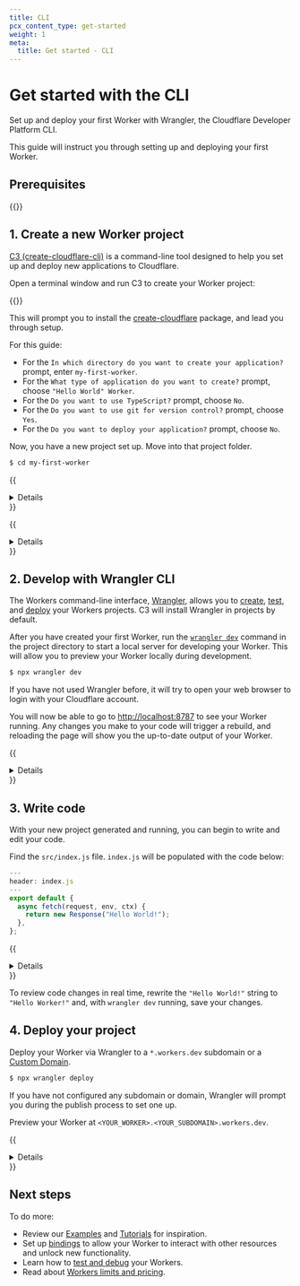 ```yaml
---
title: CLI
pcx_content_type: get-started
weight: 1
meta:
  title: Get started - CLI
---
```


# Get started with the CLI

Set up and deploy your first Worker with Wrangler, the Cloudflare Developer Platform CLI.

This guide will instruct you through setting up and deploying your first Worker.

## Prerequisites

{{<render file="_prereqs.md" productFolder="workers">}}

## 1. Create a new Worker project

[C3 (create-cloudflare-cli)](https://github.com/cloudflare/workers-sdk/tree/main/packages/create-cloudflare) is a command-line tool designed to help you set up and deploy new applications to Cloudflare.

Open a terminal window and run C3 to create your Worker project:

{{<render file="_c3-run-command.md" productFolder="workers">}}

This will prompt you to install the [create-cloudflare](https://www.npmjs.com/package/create-cloudflare) package, and lead you through setup.

For this guide:

- For the `In which directory do you want to create your application?` prompt, enter `my-first-worker`.
- For the `What type of application do you want to create?` prompt, choose `"Hello World" Worker`.
- For the `Do you want to use TypeScript?` prompt, choose `No`.
- For the `Do you want to use git for version control?` prompt, choose `Yes`.
- For the `Do you want to deploy your application?` prompt, choose `No`.

Now, you have a new project set up. Move into that project folder.

```sh
$ cd my-first-worker
```

{{<details header="What files are in my project?">}}

In your project directory, C3 will have generated the following:

1. `wrangler.toml`: Your [Wrangler](/workers/wrangler/configuration/#sample-wranglertoml-configuration) configuration file.
2. `index.js` (in `/src`): A minimal `'Hello World!'` Worker written in [ES module](/workers/reference/migrate-to-module-workers/) syntax.
3. `package.json`: A minimal Node dependencies configuration file.
4. `package-lock.json`: Refer to [`npm` documentation on `package-lock.json`](https://docs.npmjs.com/cli/v9/configuring-npm/package-lock-json).
5. `node_modules`: Refer to [`npm` documentation `node_modules`](https://docs.npmjs.com/cli/v7/configuring-npm/folders#node-modules).

{{</details>}}

{{<details header="What if I already have a project in a git repository?">}}

In addition to creating new projects from C3 templates, C3 also supports creating new projects from Git repositories. To create a new project from a Git repository, open your terminal and run:

```sh
$ npm create cloudflare@latest -- --template <SOURCE>
```

`<SOURCE>` may be any of the following:

- `user/repo` (GitHub)
- `git@github.com:user/repo`
- `https://github.com/user/repo`
- `user/repo/some-template` (subdirectories)
- `user/repo#canary` (branches)
- `user/repo#1234abcd` (commit hash)
- `bitbucket:user/repo` (Bitbucket)
- `gitlab:user/repo` (GitLab)

At a minimum, template folders must contain the following:

- `package.json`
- `wrangler.toml`
- `src/` containing a worker script referenced from `wrangler.toml`

{{</details>}}

## 2. Develop with Wrangler CLI

The Workers command-line interface, [Wrangler](/workers/wrangler/install-and-update/), allows you to [create](/workers/wrangler/commands/#init), [test](/workers/wrangler/commands/#dev), and [deploy](/workers/wrangler/commands/#deploy) your Workers projects. C3 will install Wrangler in projects by default.

After you have created your first Worker, run the [`wrangler dev`](/workers/wrangler/commands/#dev) command in the project directory to start a local server for developing your Worker. This will allow you to preview your Worker locally during development.

```sh
$ npx wrangler dev
```

If you have not used Wrangler before, it will try to open your web browser to login with your Cloudflare account.

You will now be able to go to [http://localhost:8787](http://localhost:8787) to see your Worker running. Any changes you make to your code will trigger a rebuild, and reloading the page will show you the up-to-date output of your Worker.

{{<details header="Browser issues?">}}

If you have issues with this step or you do not have access to a browser interface, refer to the [`wrangler login`](/workers/wrangler/commands/#login) documentation.

{{</details>}}

## 3. Write code

With your new project generated and running, you can begin to write and edit your code.

Find the `src/index.js` file. `index.js` will be populated with the code below:

```js
---
header: index.js
---
export default {
  async fetch(request, env, ctx) {
    return new Response("Hello World!");
  },
};
```

{{<details header="Code explanation">}}

This code block consists of a few different parts.

```js
---
header: index.js
highlight: [1]
---
export default {
  async fetch(request, env, ctx) {
    return new Response("Hello World!");
  },
};
```

`export default` is JavaScript syntax required for defining [JavaScript modules](https://developer.mozilla.org/en-US/docs/Web/JavaScript/Guide/Modules#default_exports_versus_named_exports). Your Worker has to have a default export of an object, with properties corresponding to the events your Worker should handle.

```js
---
header: index.js
highlight: [2]
---
export default {
  async fetch(request, env, ctx) {
    return new Response("Hello World!");
  },
};
```

This [`fetch()` handler](/workers/runtime-apis/handlers/fetch/) will be called when your Worker receives an HTTP request. You can define additional event handlers in the exported object to respond to different types of events. For example, add a [`scheduled()` handler](/workers/runtime-apis/handlers/scheduled/) to respond to Worker invocations via a [Cron Trigger](/workers/configuration/cron-triggers/).

Additionally, the `fetch` handler will always be passed three parameters: [`request`, `env` and `context`](/workers/runtime-apis/handlers/fetch/).

```js
---
header: index.js
highlight: [3]
---
export default {
  async fetch(request, env, ctx) {
    return new Response("Hello World!");
  },
};
```

The Workers runtime expects `fetch` handlers to return a `Response` object or a Promise which resolves with a `Response` object. In this example, you will return a new `Response` with the string `"Hello World!"`.

{{</details>}}

To review code changes in real time, rewrite the `"Hello World!"` string to `"Hello Worker!"` and, with `wrangler dev` running, save your changes.

## 4. Deploy your project

Deploy your Worker via Wrangler to a `*.workers.dev` subdomain or a [Custom Domain](/workers/configuration/routing/custom-domains/).

```sh
$ npx wrangler deploy
```

If you have not configured any subdomain or domain, Wrangler will prompt you during the publish process to set one up.

Preview your Worker at `<YOUR_WORKER>.<YOUR_SUBDOMAIN>.workers.dev`.

{{<details header="Seeing errors?">}}

When pushing to your `*.workers.dev` subdomain for the first time, you may see [`523` errors](/support/troubleshooting/cloudflare-errors/troubleshooting-cloudflare-5xx-errors/#error-523-origin-is-unreachable) while DNS is propagating. These errors should resolve themselves after a minute or so.

{{</details>}}

## Next steps

To do more:

- Review our [Examples](/workers/examples/) and [Tutorials](/workers/tutorials/) for inspiration.
- Set up [bindings](/workers/runtime-apis/bindings/) to allow your Worker to interact with other resources and unlock new functionality.
- Learn how to [test and debug](/workers/testing/) your Workers.
- Read about [Workers limits and pricing](/workers/platform/).
